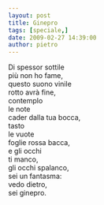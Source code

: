 ```yaml
---
layout: post
title: Ginepro
tags: [speciale,]
date: 2009-02-27 14:39:00
author: pietro
---
```

Di spessor sottile<br/>più non ho fame,<br/>questo suono vinile<br/>rotto avrà fine,<br/>contemplo<br/>le note<br/>cader dalla tua bocca,<br/>tasto<br/>le vuote<br/>foglie rossa bacca,<br/>e gli occhi<br/>ti manco,<br/>gli occhi spalanco,<br/>sei un fantasma:<br/>vedo dietro,<br/>sei ginepro.
